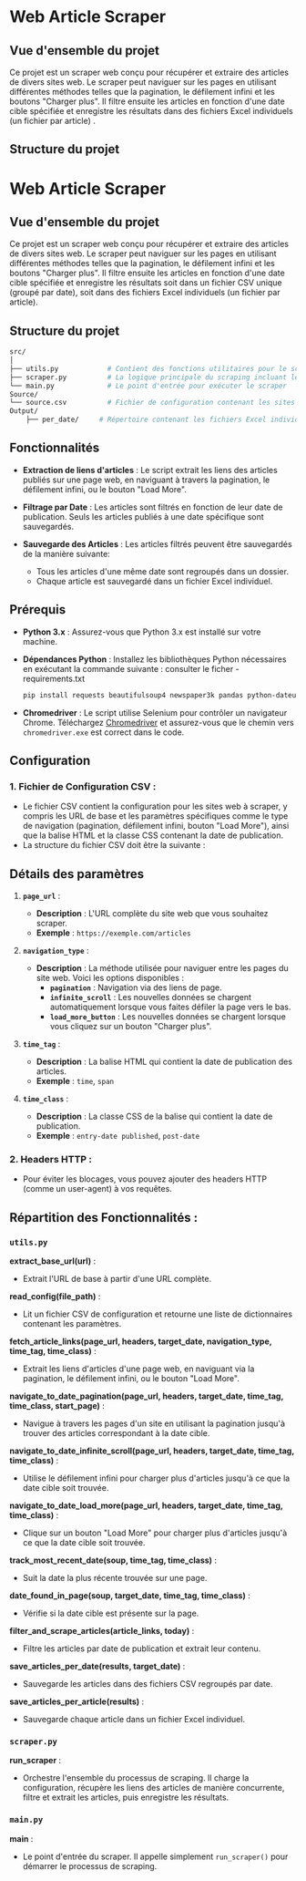 
# Web Article Scraper

## Vue d'ensemble du projet

Ce projet est un scraper web conçu pour récupérer et extraire des articles de divers sites web. Le scraper peut naviguer sur les pages en utilisant différentes méthodes telles que la pagination, le défilement infini et les boutons "Charger plus". Il filtre ensuite les articles en fonction d'une date cible spécifiée et enregistre les résultats  dans des fichiers Excel individuels (un fichier par article) .

## Structure du projet

# Web Article Scraper

## Vue d'ensemble du projet

Ce projet est un scraper web conçu pour récupérer et extraire des articles de divers sites web. Le scraper peut naviguer sur les pages en utilisant différentes méthodes telles que la pagination, le défilement infini et les boutons "Charger plus". Il filtre ensuite les articles en fonction d'une date cible spécifiée et enregistre les résultats soit dans un fichier CSV unique (groupé par date), soit dans des fichiers Excel individuels (un fichier par article).

## Structure du projet

```bash
src/
│
├── utils.py            # Contient des fonctions utilitaires pour le scraping et le traitement des articles
├── scraper.py          # La logique principale du scraping incluant le support du multi-threading
└── main.py             # Le point d'entrée pour exécuter le scraper
Source/
└── source.csv          # Fichier de configuration contenant les sites web à scraper
Output/
    ├── per_date/     # Répertoire contenant les fichiers Excel individuels pour chaque article

```

## Fonctionnalités

- **Extraction de liens d'articles** : Le script extrait les liens des articles publiés sur une page web, en naviguant à travers la pagination, le défilement infini, ou le bouton "Load More".
  
- **Filtrage par Date** : Les articles sont filtrés en fonction de leur date de publication. Seuls les articles publiés à une date spécifique sont sauvegardés.

- **Sauvegarde des Articles** : Les articles filtrés peuvent être sauvegardés de la manière suivante:
  -  Tous les articles d'une même date sont regroupés dans un dossier.
  -  Chaque article est sauvegardé dans un fichier Excel individuel.

## Prérequis

- **Python 3.x** : Assurez-vous que Python 3.x est installé sur votre machine.
- **Dépendances Python** : Installez les bibliothèques Python nécessaires en exécutant la commande suivante :
    consulter le ficher -requirements.txt
  ```bash
  pip install requests beautifulsoup4 newspaper3k pandas python-dateutil selenium
  ```

- **Chromedriver** : Le script utilise Selenium pour contrôler un navigateur Chrome. Téléchargez [Chromedriver](https://sites.google.com/chromium.org/driver/) et assurez-vous que le chemin vers `chromedriver.exe` est correct dans le code.

## Configuration

### 1. **Fichier de Configuration CSV** :
   - Le fichier CSV contient la configuration pour les sites web à scraper, y compris les URL de base et les paramètres spécifiques comme le type de navigation (pagination, défilement infini, bouton "Load More"), ainsi que la balise HTML et la classe CSS contenant la date de publication.
   - La structure du fichier CSV doit être la suivante :



## Détails des paramètres

1. **`page_url`** :
   - **Description** : L'URL complète du site web que vous souhaitez scraper.
   - **Exemple** : `https://exemple.com/articles`

2. **`navigation_type`** :
   - **Description** : La méthode utilisée pour naviguer entre les pages du site web. Voici les options disponibles :
     - **`pagination`** : Navigation via des liens de page. 
     - **`infinite_scroll`** : Les nouvelles données se chargent automatiquement lorsque vous faites défiler la page vers le bas.
     - **`load_more_button`** : Les nouvelles données se chargent lorsque vous cliquez sur un bouton "Charger plus".

3. **`time_tag`** :
   - **Description** : La balise HTML qui contient la date de publication des articles.
   - **Exemple** : `time`, `span`

4. **`time_class`** :
   - **Description** : La classe CSS de la balise qui contient la date de publication.
   - **Exemple** : `entry-date published`, `post-date`
### 2. **Headers HTTP** :
   - Pour éviter les blocages, vous pouvez ajouter des headers HTTP (comme un user-agent) à vos requêtes.


## **Répartition des Fonctionnalités** :
### `utils.py`
 **extract_base_url(url)** :
   - Extrait l'URL de base à partir d'une URL complète.

 **read_config(file_path)** :
   - Lit un fichier CSV de configuration et retourne une liste de dictionnaires contenant les paramètres.

 **fetch_article_links(page_url, headers, target_date, navigation_type, time_tag, time_class)** :
   - Extrait les liens d'articles d'une page web, en naviguant via la pagination, le défilement infini, ou le bouton "Load More".

 **navigate_to_date_pagination(page_url, headers, target_date, time_tag, time_class, start_page)** :
   - Navigue à travers les pages d'un site en utilisant la pagination jusqu'à trouver des articles correspondant à la date cible.

 **navigate_to_date_infinite_scroll(page_url, headers, target_date, time_tag, time_class)** :
   - Utilise le défilement infini pour charger plus d'articles jusqu'à ce que la date cible soit trouvée.

**navigate_to_date_load_more(page_url, headers, target_date, time_tag, time_class)** :
   - Clique sur un bouton "Load More" pour charger plus d'articles jusqu'à ce que la date cible soit trouvée.

 **track_most_recent_date(soup, time_tag, time_class)** :
   - Suit la date la plus récente trouvée sur une page.

 **date_found_in_page(soup, target_date, time_tag, time_class)** :
   - Vérifie si la date cible est présente sur la page.

 **filter_and_scrape_articles(article_links, today)** :
   - Filtre les articles par date de publication et extrait leur contenu.

  **save_articles_per_date(results, target_date)** :
   - Sauvegarde les articles dans des fichiers CSV regroupés par date.

 **save_articles_per_article(results)** :
   - Sauvegarde chaque article dans un fichier Excel individuel.
### `scraper.py`

 **run_scraper** :
 - Orchestre l'ensemble du processus de scraping. Il charge la configuration, récupère les liens des articles de manière concurrente, filtre et extrait les articles, puis enregistre les résultats.

### `main.py`
  **main** :
 - Le point d'entrée du scraper. Il appelle simplement `run_scraper()` pour démarrer le processus de scraping.
